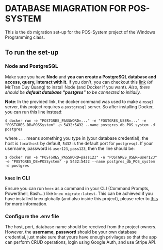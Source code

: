 # DATABASE MIAGRATION FOR POS-SYSTEM

This is the db migration set-up for the POS-System project of the Windows Programming class.

## To run the set-up

### Node and PostgreSQL

Make sure you have **Node** and **you can create a PostgreSQL database and access, query, interact with it**.
If you don't, you can checkout this [link](https://tdquang7.notion.site/T-o-migration-cho-database-v-i-docker-v-node-12d8139672a080cabe27d29f5da82c7f) (of Mr.Tran Duy Quang) to install Node (and Docker if you want).
_Also, there should be **default database "postgres"** to be connected to initially._

**Note**: In the provided link, the docker command was used to make a `mssql` server, this project requires a `postgresql` server. So after installing Docker, you can run this line instead:

```
$ docker run -e "POSTGRES_PASSWORD=..." -e "POSTGRES_USER=..." -e "POSTGRES_DB=POSSystem" -p 5432:5432 --name postgres_db_POS_system -d postgres
```

where `...` means something you type in (your database credential), the host is `localhost` by default, `5432` is the default port for `postgresql`. If your username, password is `user123`, `pass123`, then the line should be:

```
$ docker run -e "POSTGRES_PASSWORD=pass123" -e "POSTGRES_USER=user123" -e "POSTGRES_DB=POSSystem" -p 5432:5432 --name postgres_db_POS_system -d postgres
```

### `knex` in CLI

Ensure you can run `knex` as a command in your CLI (Command Prompts, PowerShell, Bash...) like `knex migrate:latest`.
This can be achieved if you have installed knex globally (and also inside this project), please refer to [this](https://gist.github.com/NigelEarle/80150ff1c50031e59b872baf0e474977) for more information.

### Configure the .env file

The host, port, database name should be received from the project owners.
<br>However, the **username**, **password** should be your own database credential, just make sure that yours have enough privilages so that the app can perform CRUD operations, login using Google Auth, and use Stripe API.
